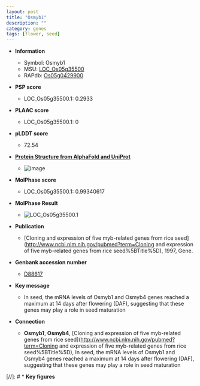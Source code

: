 ```yaml
---
layout: post
title: "Osmyb1"
description: ""
category: genes
tags: [flower, seed]
---
```


* **Information**  
    + Symbol: Osmyb1  
    + MSU: [LOC_Os05g35500](http://rice.plantbiology.msu.edu/cgi-bin/ORF_infopage.cgi?orf=LOC_Os05g35500)  
    + RAPdb: [Os05g0429900](http://rapdb.dna.affrc.go.jp/viewer/gbrowse_details/irgsp1?name=Os05g0429900)  

* **PSP score**  
    + LOC_Os05g35500.1: 0.2933 

* **PLAAC score**  
    + LOC_Os05g35500.1: 0 

* **pLDDT score**
    + 72.54

* **[Protein Structure from AlphaFold and UniProt](https://www.uniprot.org/uniprotkb/Q5TKI8/entry#structure)**
    + ![image](https://ricepsp.github.io/images/Q5/AF-Q5TKI8-F1.png)

* **MolPhase score**
    + LOC_Os05g35500.1: 0.99340617

* **MolPhase Result**
    + ![LOC_Os05g35500.1](https://304243504.github.io/Pictures/LOC_Os05g/LOC_Os05g35500.1.png)

* **Publication**  
    + [Cloning and expression of five myb-related genes from rice seed](http://www.ncbi.nlm.nih.gov/pubmed?term=Cloning and expression of five myb-related genes from rice seed%5BTitle%5D), 1997, Gene.

* **Genbank accession number**  
    + [D88617](http://www.ncbi.nlm.nih.gov/nuccore/D88617)

* **Key message**  
    + In seed, the mRNA levels of Osmyb1 and Osmyb4 genes reached a maximum at 14 days after flowering (DAF), suggesting that these genes may play a role in seed maturation

* **Connection**  
    + __Osmyb1__, __Osmyb4__, [Cloning and expression of five myb-related genes from rice seed](http://www.ncbi.nlm.nih.gov/pubmed?term=Cloning and expression of five myb-related genes from rice seed%5BTitle%5D), In seed, the mRNA levels of Osmyb1 and Osmyb4 genes reached a maximum at 14 days after flowering (DAF), suggesting that these genes may play a role in seed maturation

[//]: # * **Key figures**  


